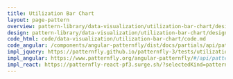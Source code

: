 ```yaml
---
title: Utilization Bar Chart
layout: page-pattern
overview: pattern-library/data-visualization/utilization-bar-chart/design/overview.md
design: pattern-library/data-visualization/utilization-bar-chart/design/design.md
code_html: code/data-visualization/utilization-bar-chart/code.md
code_angular: /components/angular-patternfly/dist/docs/partials/api/patternfly.charts.directive.pfUtilizationBarChart.html
impl_jquery: https://patternfly.github.io/patternfly-3/tests/utilization-bar-charts.html
impl_angular: https://www.patternfly.org/angular-patternfly/#/api/patternfly.charts.directive:pfUtilizationBarChart
impl_react: https://patternfly-react-pf3.surge.sh/?selectedKind=patternfly-react%2FData%20Visualization%2FCharts&selectedStory=Utilization%20Bar
---
```

